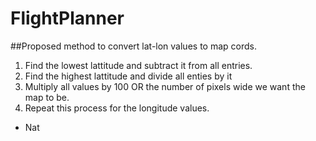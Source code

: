 # FlightPlanner
##Proposed method to convert lat-lon values to map cords.
1. Find the lowest lattitude and subtract it from all entries.
2. Find the highest lattitude and divide all enties by it
3. Multiply all values by 100 OR the number of pixels wide we want the map to be.
4. Repeat this process for the longitude values.  
- Nat
